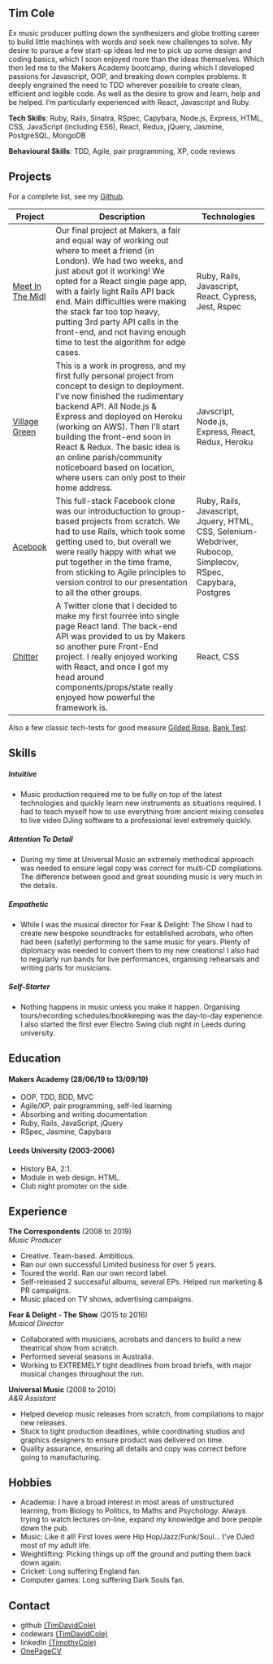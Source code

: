 ## Tim Cole

Ex music producer putting down the synthesizers and globe trotting career to build little machines with words and seek new challenges to solve.  My desire to pursue a few start-up ideas led me to pick up some design and coding basics, which I soon enjoyed more than the ideas themselves.  Which then led me to the Makers Academy bootcamp, during which I developed passions for Javascript, OOP, and breaking down complex problems. It deeply engrained the need to TDD wherever possible to create clean, efficient and legible code. As well as the desire to grow and learn, help and be helped.  I’m particularly experienced with React, Javascript and Ruby.

__Tech Skills__: Ruby, Rails, Sinatra, RSpec, Capybara, Node.js, Express, HTML, CSS, JavaScript (including ES6), React,  Redux, jQuery, Jasmine, PostgreSQL, MongoDB

__Behavioural Skills__: TDD, Agile, pair programming, XP, code reviews

## Projects
For a complete list, see my [Github](https://github.com/Timdavidcole).

| Project   | Description | Technologies |
|---        |---         |---           |
| [Meet In The Midl](https://github.com/Timdavidcole/meet-in-the-middle-react-front-end) | Our final project at Makers, a fair and equal way of working out where to meet a friend (in London).  We had two weeks, and just about got it working!  We opted for a React single page app, with a fairly light Rails API back end.  Main difficulties were making the stack far too top heavy, putting 3rd party API calls in the front-end, and not having enough time to test the algorithm for edge cases. | Ruby, Rails, Javascript, React, Cypress, Jest, Rspec |
| [Village Green](https://github.com/Timdavidcole/village-green-backend-api) | This is a work in progress, and my first fully personal project from concept to design to deployment. I've now finished the rudimentary backend API.  All Node.js & Express and deployed on Heroku (working on AWS). Then I'll start building the front-end soon in React & Redux.  The basic idea is an online parish/community noticeboard based on location, where users can only post to their home address.  | Javscript, Node.js, Express, React, Redux, Heroku |
|[Acebook](https://github.com/riannemcc/acebook-RVs)| This full-stack Facebook clone was our introductuction to group-based projects from scratch. We had to use Rails, which took some getting used to, but overall we were really happy with what we put together in the time frame, from sticking to Agile principles to version control to our presentation to all the other groups. | Ruby, Rails, Javascript, Jquery, HTML, CSS, Selenium-Webdriver, Rubocop, Simplecov, RSpec, Capybara, Postgres|
| [Chitter](https://github.com/Timdavidcole/Chitter-frontend-api-challenge) | A Twitter clone that I decided to make my first fourrée into single page React land. The back-end API was provided to us by Makers so another pure Front-End project.  I really enjoyed working with React, and once I got my head around components/props/state really enjoyed how powerful the framework is. | React, CSS |

Also a few classic tech-tests for good measure [Gilded Rose](https://github.com/Timdavidcole/gilded-rose), [Bank Test](https://github.com/Timdavidcole/bank-tech-test).

## Skills

##### Intuitive
- Music production required me to be fully on top of the latest technologies and quickly learn new instruments as situations required. I had to teach myself how to use everything from ancient mixing consoles to live video DJing software to a professional level extremely quickly.

##### Attention To Detail
- During my time at Universal Music an extremely methodical approach was needed to ensure legal copy was correct for multi-CD compliations.  The difference between good and great sounding music is very much in the details.

##### Empathetic
- While I was the musical director for Fear & Delight: The Show I had to create new bespoke soundtracks for established acrobats, who often had been (safetly) performing to the same music for years.  Plenty of diplomacy was needed to convert them to my new creations!  I also had to regularly run bands for live performances, organising rehearsals and writing parts for musicians. 

##### Self-Starter
- Nothing happens in music unless you make it happen.  Organising tours/recording schedules/bookkeeping was the day-to-day experience. I also started the first ever Electro Swing club night in Leeds during university.

## Education

#### Makers Academy (28/06/19 to 13/09/19)

- OOP, TDD, BDD, MVC
- Agile/XP, pair programming, self-led learning
- Absorbing and writing documentation
- Ruby, Rails, JavaScript, jQuery
- RSpec, Jasmine, Capybara

#### Leeds University (2003-2006)

- History BA, 2:1.
- Module in web design. HTML.
- Club night promoter on the side.

## Experience

**The Correspondents** (2008 to 2019)    
*Music Producer*  
- Creative. Team-based. Ambitious.
- Ran our own successful Limited business for over 5 years.
- Toured the world.  Ran our own record label.
- Self-released 2 successful albums, several EPs. Helped run marketing & PR campaigns.
- Music placed on TV shows, advertising campaigns.

**Fear & Delight - The Show** (2015 to 2016)   
*Musical Director*  
- Collaborated with musicians, acrobats and dancers to build a new theatrical show from scratch.
- Performed several seasons in Australia.
- Working to EXTREMELY tight deadlines from broad briefs, with major musical changes throughout the run.

**Universal Music** (2008 to 2010)   
*A&R Assistant*  
- Helped develop music releases from scratch, from compilations to major new releases.
- Stuck to tight production deadlines, while coordinating studios and graphics designers to ensure product was delivered on time.
- Quality assurance, ensuring all details and copy was correct before going to manufacturing.

## Hobbies

- Academia: I have a broad interest in most areas of unstructured learning, from Biology to Politics, to Maths and Psychology.  Always trying to watch lectures on-line, expand my knowledge and bore people down the pub.
- Music: Like it all!  First loves were Hip Hop/Jazz/Funk/Soul...  I've DJed most of my adult life.
- Weightlifting: Picking things up off the ground and putting them back down again.
- Cricket: Long suffering England fan.
- Computer games: Long suffering Dark Souls fan.

## Contact

- github [(TimDavidCole)](https://github.com/Timdavidcole)
- codewars [(TimDavidCole)](https://www.codewars.com/users/Timdavidcole)
- linkedIn [(TimothyCole)](https://www.linkedin.com/in/timothy-cole-096758a3/)
- [OnePageCV](https://i.imgur.com/qVhpuwl.png/)

